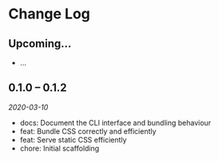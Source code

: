 # Change Log

## Upcoming...

- ... <!-- Add new lines here. Version number will be decided later -->

## 0.1.0 – 0.1.2

_2020-03-10_

- docs: Document the CLI interface and bundling behaviour
- feat: Bundle CSS correctly and efficiently
- feat: Serve static CSS efficiently
- chore: Initial scaffolding
